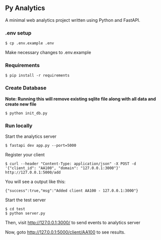 ## Py Analytics

A minimal web analytics project written using Python and FastAPI.

### .env setup

    $ cp .env.example .env

Make necessary changes to .env.example

### Requirements

    $ pip install -r requirements

### Create Database

**Note: Running this will remove existing sqlite file along with all data and create new file**

    $ python init_db.py

### Run locally

Start the analytics server

    $ fastapi dev app.py --port=5000

Register your client

    $ curl --header "Content-Type: application/json" -X POST -d '{"client_id": "AA100", "domain": "127.0.0.1:3000"}' http://127.0.0.1:5000/add

You will see a output like this:

    {"success":true,"msg":"Added client AA100 - 127.0.0.1:3000"}

Start the test server

    $ cd test
    $ python server.py

Then, visit http://127.0.0.1:3000/ to send events to analytics server

Now, goto http://127.0.0.1:5000/client/AA100 to see results.